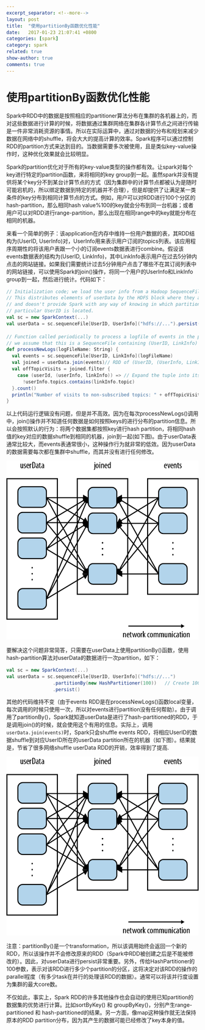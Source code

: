 ```yaml
---
excerpt_separator: <!--more-->
layout: post
title:  "使用partitionBy函数优化性能"
date:   2017-01-23 21:07:41 +0800
categories: [spark]
category: spark
related: true
show-author: true
comments: true
---
```



# 使用partitionBy函数优化性能

Spark中RDD中的数据是按照相应的partitioner算法分布在集群的各机器上的，而对这些数据进行计算的时候，将数据通过集群网络在集群各计算节点之间进行传输是一件非常消耗资源的事情。所以在实际运算中，通过对数据的分布和规划来减少数据在网络中的shuffle，将会大大的提高计算的效率。Spark程序可以通过控制RDD的partition方式来达到目的。当数据需要多次被使用，且是类似key-value操作时，这种优化效果就会比较明显。

Spark的partition优化对于所有的key-value类型的操作都有效。让spark对每个key进行特定的partition函数，来将相同的key group到一起。虽然spark并没有提供将某个key分不到某台计算节点的方式（因为集群中的计算节点都被认为是随时可能宕机的，所以绑定数据到特定的机器并不合理），但是却提供了让满足某一类条件的key分布到相同计算节点的方式。例如，用户可以对RDD进行100个分区的hash-partition，那么相同hash value%100的key就会分布到同一台机器；或者用户可以对RDD进行range-partition，那么出现在相同range中的key就能分布在相同的机器。

来看一个简单的例子：该application在内存中维持一份用户数据的表，其RDD结构为(UserID, UserInfo)对，UserInfo用来表示用户订阅的topics列表。该应用程序周期性的将该用户表跟一个小的订阅events数据表进行combine。假设该events数据表的结构为(UserID, LinkInfo)，其中LinkInfo表示用户在过去5分钟内点击的网站链接。如果我们需要统计过去5分钟用户点击了哪些不在其订阅列表中的网站链接，可以使用Spark的join()操作，将同一个用户的UserInfo和LinkInfo group到一起，然后进行统计。代码如下：

```scala
// Initialization code; we load the user info from a Hadoop SequenceFile on HDFS.
// This distributes elements of userData by the HDFS block where they are found,
// and doesn't provide Spark with any way of knowing in which partition a
// particular UserID is located.
val sc = new SparkContext(...)
val userData = sc.sequenceFile[UserID, UserInfo]("hdfs://...").persist()

// Function called periodically to process a logfile of events in the past 5 minutes;
// we assume that this is a SequenceFile containing (UserID, LinkInfo) pairs.
def processNewLogs(logFileName: String) {
  val events = sc.sequenceFile[UserID, LinkInfo](logFileName)
  val joined = userData.join(events)// RDD of (UserID, (UserInfo, LinkInfo)) pairs
  val offTopicVisits = joined.filter {
    case (userId, (userInfo, linkInfo)) => // Expand the tuple into its components
      !userInfo.topics.contains(linkInfo.topic)
  }.count()
  println("Number of visits to non-subscribed topics: " + offTopicVisits)
}
```

以上代码运行逻辑没有问题，但是并不高效。因为在每次processNewLogs()调用中，join()操作并不知道任何数据是如何按照keys的进行分布的partition信息。所以会按照默认的行为：将两个数据集都按照key进行hash partition，将相同hash值的key对应的数据shuffle到相同的机器，join到一起(如下图)。由于userData表通常比较大，而events表通常很小，这种操作行为就非常的低效。因为userData的数据需要每次都在集群中shuffle，而其并没有进行任何修改。

![partitionBy-before](/assets/images/spark/partitionBy-before.png)


要解决这个问题非常简答，只需要在userData上使用partitionBy()函数，使用hash-partition算法对userData的数据进行一次partition，如下：

```scala
val sc = new SparkContext(...)
val userData = sc.sequenceFile[UserID, UserInfo]("hdfs://...")
                 .partitionBy(new HashPartitioner(100))   // Create 100 partitions
                 .persist()
```

其他的代码维持不变（由于events RDD是在processNewLogs()函数local变量，每次调用的时候只使用一次，所以对events进行partition没有任何帮助）。由于调用了partitionBy()，Spark就知道userData是进行了hash-partitioned的RDD，于是调用join()的时候，就会使用这个有用的信息。实际上，调用`userData.join(events)`时，Spark只会shuffle events RDD，将相应UserID的数据shuffle到对应UserID所在的userData partition所在的机器（如下图）。结果就是，节省了很多网络shuffle userData RDD的开销，效率得到了提高.

![partitionBy-before](/assets/images/spark/partitionBy-before.png)

注意：partitionBy()是一个transformation，所以该调用始终会返回一个新的RDD，所以该操作并不会修改原来的RDD（Spark中RDD被创建之后是不能被修改的）。因此，对userData进行persist非常重要。另外，传给HashPartitioner的100参数，表示对该RDD进行多少个partition的分区，这将决定对该RDD的操作的parallel程度（有多少task在并行的处理该RDD的数据）。通常可以将该并行度设置为集群的最大core数。


不仅如此，事实上，Spark RDD的许多其他操作也会自动的使用已知partition的数据集的优势进行计算。比如sortByKey() 和 groupByKey()，分别产生range-partitioned 和 hash-partitioned的结果。另一方面，像map这种操作就无法保持原本的RDD partition分布，因为其产生的数据可能已经修改了key本身的值。